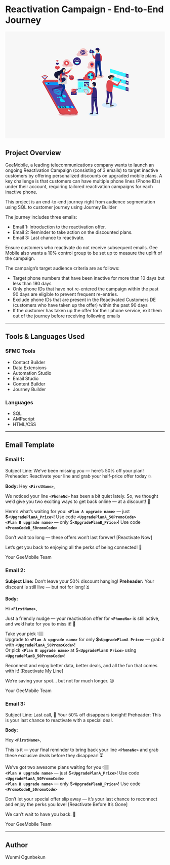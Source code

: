 # Reactivation Campaign - End-to-End Journey

![Reactivation Screenshot](Image/reactivate.png)


## Project Overview

GeeMobile, a leading telecommunications company wants to launch an ongoing Reactivation Campaign (consisting of 3 emails) to target inactive customers by offering personalized discounts on upgraded mobile plans. A key challenge is that customers can have multiple phone lines (Phone IDs) under their account, requiring tailored reactivation campaigns for each inactive phone.

This project is an end-to-end journey right from audience segmentation using SQL to customer journey using Journey Builder

The journey includes three emails:
- Email 1: Introduction to the reactivation offer.
- Email 2: Reminder to take action on the discounted plans.
- Email 3: Last chance to reactivate.

Ensure customers who reactivate do not receive subsequent emails.
Gee Mobile also wants a 10% control group to be set up to measure the uplift of the campaign.

The campaign’s target audience criteria are as follows:

- Target phone numbers that have been inactive for more than 10 days but less than 180 days
- Only phone IDs that have not re-entered the campaign within the past 90 days are eligible to prevent frequent re-entries.
- Exclude phone IDs that are present in the Reactivated Customers DE (customers who have taken up the offer) within the past 90 days
- If the customer has taken up the offer for their phone service, exit them out of the journey before receiving following emails

---

## Tools & Languages Used

### SFMC Tools
- Contact Builder  
- Data Extensions  
- Automation Studio   
- Email Studio  
- Content Builder  
- Journey Builder   


### Languages
- SQL  
- AMPscript   
- HTML/CSS  

---

## Email Template

### Email 1: 
Subject Line: We’ve been missing you — here’s 50% off your plan!
Preheader: Reactivate your line and grab your half-price offer today 💥

**Body:**
Hey **`<FirstName>`**,  

We noticed your line **`<PhoneNo>`** has been a bit quiet lately. So, we thought we’d give you two exciting ways to get back online — at a discount! 🎉  

Here’s what’s waiting for you: 
**`<Plan A upgrade name>`** — just **$`<UpgradePlanA_Price>`**! Use code **`<UpgradePlanA_50PromoCode>`**  
**`<Plan B upgrade name>`** — only $**`<UpgradePlanB_Price>`**! Use code **`<PromoCodeB_50romoCode>`** 

Don’t wait too long — these offers won’t last forever!
[Reactivate Now]

Let’s get you back to enjoying all the perks of being connected! 💙

Your GeeMobile Team

### Email 2: 

**Subject Line:** Don’t leave your 50% discount hanging!
**Preheader:** Your discount is still live — but not for long! ⏳

**Body:**

Hi **`<FirstName>`**,  

Just a friendly nudge — your reactivation offer for **`<PhoneNo>`** is still active, and we’d hate for you to miss it! 💌 

Take your pick 👇🏽  
Upgrade to **`<Plan A upgrade name>`** for only **$`<UpgradePlanA Price>`** — grab it with **`<UpgradePlanA_50PromoCode>`**!  
Or pick **`<Plan B upgrade name>`** at $**`<UpgradePlanB Price>`** using **`<UpgradePlanB_50PromoCode>`**!

Reconnect and enjoy better data, better deals, and all the fun that comes with it!
[Reactivate My Line]

We’re saving your spot… but not for much longer. 😉

Your GeeMobile Team

### Email 3:

Subject Line: Last call, 🚨 Your 50% off disappears tonight!
Preheader: This is your last chance to reactivate with a special deal.

**Body:**

Hey **`<FirstName>`**,  

This is it — your final reminder to bring back your line **`<PhoneNo>`** and grab these exclusive deals before they disappear! ⏳  

We’ve got two awesome plans waiting for you 👇🏽  
**`<Plan A upgrade name>`** — just $**`<UpgradePlanA_Price>`**! Use code **`<UpgradePlanA_50PromoCode>`**   
**`<Plan B upgrade name>`** — only $**`<UpgradePlanB_Price>`**! Use code **`<PromoCodeB_50romoCode>`**

Don’t let your special offer slip away — it’s your last chance to reconnect and enjoy the perks you love!
[Reactivate Before It’s Gone]

We can’t wait to have you back. 💙

Your GeeMobile Team

---

## Author
Wunmi Ogunbekun







